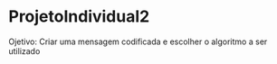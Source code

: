 # ProjetoIndividual2

Ojetivo: Criar uma mensagem codificada e escolher o
algoritmo a ser utilizado

